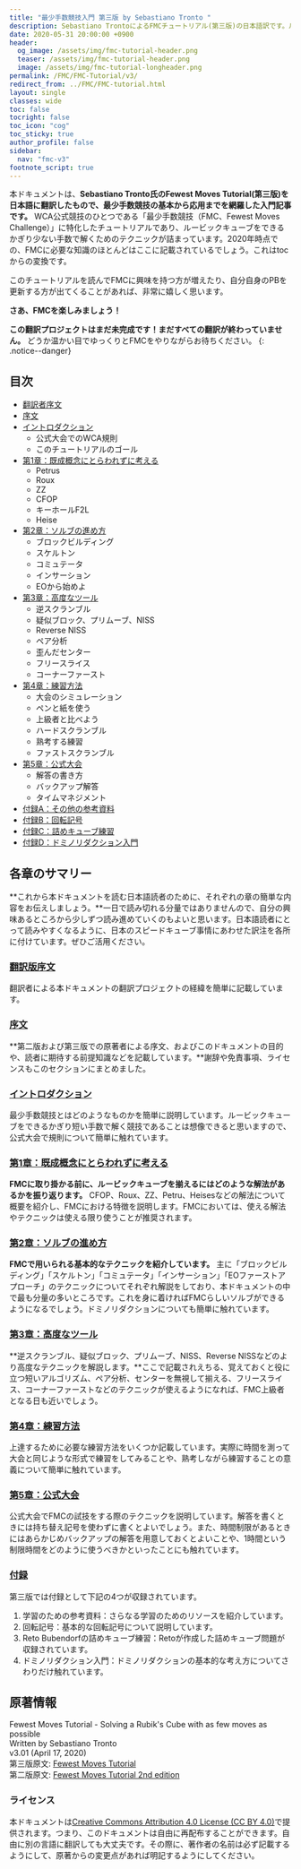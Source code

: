 ```yaml
---
title: "最少手数競技入門 第三版 by Sebastiano Tronto "
description: Sebastiano TrontoによるFMCチュートリアル(第三版)の日本語訳です。ルービックキューブの最少手数競技のための入門記事です。
date: 2020-05-31 20:00:00 +0900
header:
  og_image: /assets/img/fmc-tutorial-header.png
  teaser: /assets/img/fmc-tutorial-header.png
  image: /assets/img/fmc-tutorial-longheader.png
permalink: /FMC/FMC-Tutorial/v3/
redirect_from: ../FMC/FMC-tutorial.html
layout: single
classes: wide
toc: false
tocright: false
toc_icon: "cog"
toc_sticky: true
author_profile: false
sidebar: 
  nav: "fmc-v3"
footnote_script: true
---
```

本ドキュメントは、**Sebastiano Tronto氏のFewest Moves Tutorial(第三版)を日本語に翻訳したもので、最少手数競技の基本から応用までを網羅した入門記事です。** WCA公式競技のひとつである「最少手数競技（FMC、Fewest Moves Challenge）」に特化したチュートリアルであり、ルービックキューブをできるかぎり少ない手数で解くためのテクニックが詰まっています。2020年時点での、FMCに必要な知識のほとんどはここに記載されているでしょう。これはtocからの変換です。

このチュートリアルを読んでFMCに興味を持つ方が増えたり、自分自身のPBを更新する方が出てくることがあれば、非常に嬉しく思います。

**さあ、FMCを楽しみましょう！**

**この翻訳プロジェクトはまだ未完成です！まだすべての翻訳が終わっていません。** どうか温かい目でゆっくりとFMCをやりながらお待ちください。
{: .notice--danger}

## 目次
- [翻訳者序文](translation-preface)
- [序文](preface)
- [イントロダクション](introduction)
  - 公式大会でのWCA規則
  - このチュートリアルのゴール
- [第1章：既成概念にとらわれずに考える](chapter1)
  - Petrus
  - Roux
  - ZZ
  - CFOP
  - キーホールF2L
  - Heise
- [第2章：ソルブの進め方](chapter2)
  - ブロックビルディング
  - スケルトン
  - コミュテータ
  - インサーション
  - EOから始めよ
- [第3章：高度なツール](chapter3)
  - 逆スクランブル
  - 疑似ブロック、プリムーブ、NISS
  - Reverse NISS
  - ペア分析
  - 歪んだセンター
  - フリースライス
  - コーナーファースト
- [第4章：練習方法](chapter4)
  - 大会のシミュレーション
  - ペンと紙を使う
  - 上級者と比べよう
  - ハードスクランブル
  - 熟考する練習
  - ファストスクランブル
- [第5章：公式大会](chapter5)
  - 解答の書き方
  - バックアップ解答
  - タイムマネジメント
- [付録A：その他の参考資料](appendix#appendix-a)
- [付録B：回転記号](appendix#appendix-b)
- [付録C：詰めキューブ練習](appendix#appendix-c)
- [付録D：ドミノリダクション入門](appendix#appendix-d)

## 各章のサマリー
**これから本ドキュメントを読む日本語読者のために、それぞれの章の簡単な内容をお伝えしましょう。**一日で読み切れる分量ではありませんので、自分の興味あるところから少しずつ読み進めていくのもよいと思います。日本語読者にとって読みやすくなるように、日本のスピードキューブ事情にあわせた訳注を各所に付けています。ぜひご活用ください。

### [翻訳版序文](translation-preface)
翻訳者による本ドキュメントの翻訳プロジェクトの経緯を簡単に記載しています。

### [序文](preface)
**第二版および第三版での原著者による序文、およびこのドキュメントの目的や、読者に期待する前提知識などを記載しています。**謝辞や免責事項、ライセンスもこのセクションにまとめました。

### [イントロダクション](introduction)
最少手数競技とはどのようなものかを簡単に説明しています。ルービックキューブをできるかぎり短い手数で解く競技であることは想像できると思いますので、公式大会で規則について簡単に触れています。

### [第1章：既成概念にとらわれずに考える](chapter1)
**FMCに取り掛かる前に、ルービックキューブを揃えるにはどのような解法があるかを振り返ります。** CFOP、Roux、ZZ、Petru、Heisesなどの解法について概要を紹介し、FMCにおける特徴を説明します。FMCにおいては、使える解法やテクニックは使える限り使うことが推奨されます。

### [第2章：ソルブの進め方](chapter2)
**FMCで用いられる基本的なテクニックを紹介しています。** 主に「ブロックビルディング」「スケルトン」「コミュテータ」「インサーション」「EOファーストアプローチ」のテクニックについてそれぞれ解説をしており、本ドキュメントの中で最も分量の多いところです。これを身に着ければFMCらしいソルブができるようになるでしょう。ドミノリダクションについても簡単に触れています。

### [第3章：高度なツール](chapter3)
**逆スクランブル、疑似ブロック、プリムーブ、NISS、Reverse NISSなどのより高度なテクニックを解説します。**ここで記載されえちる、覚えておくと役に立つ短いアルゴリズム、ペア分析、センターを無視して揃える、フリースライス、コーナーファーストなどのテクニックが使えるようになれば、FMC上級者となる日も近いでしょう。

### [第4章：練習方法](chapter4)
上達するために必要な練習方法をいくつか記載しています。実際に時間を測って大会と同じような形式で練習をしてみることや、熟考しながら練習することの意義について簡単に触れています。

### [第5章：公式大会](chapter5)
公式大会でFMCの試技をする際のテクニックを説明しています。解答を書くときには持ち替え記号を使わずに書くとよいでしょう。また、時間制限があるときにはあらかじめバックアップの解答を用意しておくとよいことや、1時間という制限時間をどのように使うべきかといったことにも触れています。

### [付録](appendix)
第三版では付録として下記の4つが収録されています。
1. 学習のための参考資料：さらなる学習のためのリソースを紹介しています。
1. 回転記号：基本的な回転記号について説明しています。
1. Reto Bubendorfの詰めキューブ練習：Retoが作成した詰めキューブ問題が収録されています。
1. ドミノリダクション入門：ドミノリダクションの基本的な考え方についてさわりだけ触れています。

## 原著情報
Fewest Moves Tutorial - Solving a Rubik's Cube with as few moves as possible  
Written by Sebastiano Tronto  
v3.01 (April 17, 2020)  
第三版原文: [Fewest Moves Tutorial](https://fmcsolves.cubing.net/fmc_tutorial_ENG.pdf)  
第二版原文: [Fewest Moves Tutorial 2nd edition](https://fmcsolves.cubing.net/fmc_tutorial_ENG_v2.pdf)  

### ライセンス
本ドキュメントは[Creative Commons Attribution 4.0 License (CC BY 4.0)](https://creativecommons.org/licenses/by/4.0/)で提供されます。つまり、このドキュメントは自由に再配布することができます。自由に別の言語に翻訳しても大丈夫です。その際に、著作者の名前は必ず記載するようにして、原著からの変更点があれば明記するようにしてください。